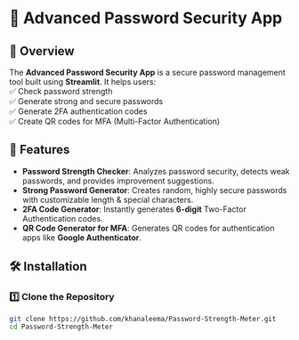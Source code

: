 # 🔐 Advanced Password Security App  

## 📌 Overview  
The **Advanced Password Security App** is a secure password management tool built using **Streamlit**. It helps users:  
✅ Check password strength  
✅ Generate strong and secure passwords  
✅ Generate 2FA authentication codes  
✅ Create QR codes for MFA (Multi-Factor Authentication)  

## 🚀 Features  
- **Password Strength Checker**: Analyzes password security, detects weak passwords, and provides improvement suggestions.  
- **Strong Password Generator**: Creates random, highly secure passwords with customizable length & special characters.  
- **2FA Code Generator**: Instantly generates **6-digit** Two-Factor Authentication codes.  
- **QR Code Generator for MFA**: Generates QR codes for authentication apps like **Google Authenticator**.  

## 🛠️ Installation  

### 1️⃣ Clone the Repository  
```bash
git clone https://github.com/khanaleema/Password-Strength-Meter.git
cd Password-Strength-Meter
